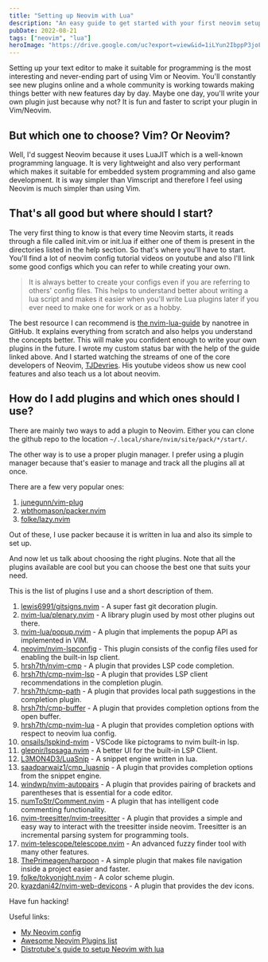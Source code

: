 ```yaml
---
title: "Setting up Neovim with Lua"
description: "An easy guide to get started with your first neovim setup"
pubDate: 2022-08-21
tags: ["neovim", "lua"]
heroImage: "https://drive.google.com/uc?export=view&id=1iLYun2IbppP3joFv4JNPRShqv9BmJrl-"
---
```

Setting up your text editor to make it suitable for programming is the most 
interesting and never-ending part of using Vim or Neovim. You'll constantly see 
new plugins online and a whole community is working towards making things better 
with new features day by day. Maybe one day, you'll write your own plugin just 
because why not? It is fun and faster to script your plugin in Vim/Neovim.

## But which one to choose? Vim? Or Neovim?

Well, I'd suggest Neovim because it uses LuaJIT which is a well-known programming
language. It is very lightweight and also very performant which makes it suitable 
for embedded system programming and also game development. It is way simpler than 
Vimscript and therefore I feel using Neovim is much simpler than using Vim.

## That's all good but where should I start?

The very first thing to know is that every time Neovim starts, it reads through 
a file called init.vim or init.lua if either one of them is present in the directories
listed in the help section. So that's where you'll have to start. You'll find a 
lot of neovim config tutorial videos on youtube and also I'll link some good configs 
which you can refer to while creating your own.

> It is always better to create your configs even if you are referring to others'
config files. This helps to understand better about writing a lua script and makes 
it easier when you'll write Lua plugins later if you ever need to make one for work 
or as a hobby.

The best resource I can recommend is [the nvim-lua-guide](https://github.com/nanotee/nvim-lua-guide/blob/master/doc/nvim-lua-guide.txt)
by nanotree in GitHub. It explains everything from scratch and also helps you 
understand the concepts better. This will make you confident enough to write 
your own plugins in the future. I wrote my custom status bar with the help of the 
guide linked above. And I started watching the streams of one of the core 
developers of Neovim, [TJDevries](https://www.youtube.com/c/TJDeVries/). His 
youtube videos show us new cool features and also teach us a lot about neovim.

## How do I add plugins and which ones should I use?

There are mainly two ways to add a plugin to Neovim. Either you can clone the 
github repo to the location `~/.local/share/nvim/site/pack/*/start/`.

The other way is to use a proper plugin manager. I prefer using a plugin manager 
because that's easier to manage and track all the plugins all at once. 

There are a few very popular ones:
1. [junegunn/vim-plug](https://github.com/junegunn/vim-plug)
2. [wbthomason/packer.nvim](https://github.com/wbthomason/packer.nvim)
2. [folke/lazy.nvim](https://github.com/folke/lazy.nvim)

Out of these, I use packer because it is written in lua and also its simple to set up.

And now let us talk about choosing the right plugins. Note that all the plugins available
are cool but you can choose the best one that suits your need.

This is the list of plugins I use and a short description of them.
1. [lewis6991/gitsigns.nvim](https://github.com/lewis6991/gitsigns.nvim) - A super
fast git decoration plugin.
2. [nvim-lua/plenary.nvim](https://github.com/nvim-lua/plenary.nvim) - A library 
plugin used by most other plugins out there.
3. [nvim-lua/popup.nvim](https://github.com/nvim-lua/popup.nvim) - A plugin that 
implements the popup API as implemented in VIM.
4. [neovim/nvim-lspconfig](https://github.com/neovim/nvim-lspconfig) - This plugin
consists of the config files used for enabling the built-in lsp client.
5. [hrsh7th/nvim-cmp](https://github.com/hrsh7th/nvim-cmp) - A plugin that 
provides LSP code completion.
6. [hrsh7th/cmp-nvim-lsp](https://github.com/hrsh7th/cmp-nvim-lsp) - A plugin that
provides LSP client recommendations in the completion plugin.
7. [hrsh7th/cmp-path](https://github.com/hrsh7th/cmp-path) - A plugin that provides
local path suggestions in the completion plugin.
8. [hrsh7th/cmp-buffer](https://github.com/hrsh7th/cmp-buffer) - A plugin that 
provides completion options from the open buffer.
9. [hrsh7th/cmp-nvim-lua](https://github.com/hrsh7th/cmp-nvim-lua) - A plugin 
that provides completion options with respect to neovim lua config.
10. [onsails/lspkind-nvim](https://github.com/onsails/lspkind-nvim) - VSCode like 
pictograms to nvim built-in lsp.
11. [glepnir/lspsaga.nvim](https://github.com/glepnir/lspsaga.nvim) - A better UI 
for the built-in LSP Client.
12. [L3MON4D3/LuaSnip](https://github.com/L3MON4D3/LuaSnip) - A snippet engine 
written in lua.
13. [saadparwaiz1/cmp_luasnip](https://github.com/saadparwaiz1/cmp_luasnip) - A plugin
that provides completion options from the snippet engine.
14. [windwp/nvim-autopairs](https://github.com/windwp/nvim-autopairs) - A plugin 
that provides pairing of brackets and parentheses that is essential for a code 
editor.
15. [numToStr/Comment.nvim](https://github.com/numToStr/Comment.nvim) - A plugin 
that has intelligent code commenting functionality.
16. [nvim-treesitter/nvim-treesitter](https://github.com/nvim-treesitter/nvim-treesitter) - 
A plugin that provides a simple and easy way to interact with the treesitter inside neovim.
Treesitter is an incremental parsing system for programming tools.
17. [nvim-telescope/telescope.nvim](https://github.com/nvim-telescope/telescope.nvim) - 
An advanced fuzzy finder tool with many other features.
18. [ThePrimeagen/harpoon](https://github.com/ThePrimeagen/harpoon) - A simple 
plugin that makes file navigation inside a project easier and faster.
19. [folke/tokyonight.nvim](https://github.com/folke/tokyonight.nvim) - A color scheme plugin.
20. [kyazdani42/nvim-web-devicons](https://github.com/kyazdani42/nvim-web-devicons) - A plugin
that provides the dev icons.

Have fun hacking!

Useful links:
- [My Neovim config](https://github.com/serenevoid/neovim-config-revamp)
- [Awesome Neovim Plugins list](https://github.com/rockerBOO/awesome-neovim/blob/main/README.md)
- [Distrotube's guide to setup Neovim with lua](https://youtu.be/m62UCkdQ8Ck)
